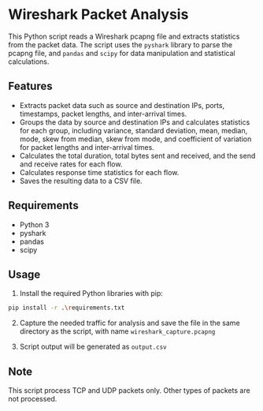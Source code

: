 # Wireshark Packet Analysis

This Python script reads a Wireshark pcapng file and extracts statistics from the packet data. The script uses the `pyshark` library to parse the pcapng file, and `pandas` and `scipy` for data manipulation and statistical calculations.

## Features

- Extracts packet data such as source and destination IPs, ports, timestamps, packet lengths, and inter-arrival times.
- Groups the data by source and destination IPs and calculates statistics for each group, including variance, standard deviation, mean, median, mode, skew from median, skew from mode, and coefficient of variation for packet lengths and inter-arrival times.
- Calculates the total duration, total bytes sent and received, and the send and receive rates for each flow.
- Calculates response time statistics for each flow.
- Saves the resulting data to a CSV file.

## Requirements

- Python 3
- pyshark
- pandas
- scipy

## Usage

1. Install the required Python libraries with pip:

```bash
pip install -r .\requirements.txt
```

2. Capture the needed traffic for analysis and save the file in the same directory as the script, with name `wireshark_capture.pcapng`

3. Script output will be generated as `output.csv`

## Note
This script process TCP and UDP packets only. Other types of packets are not processed.